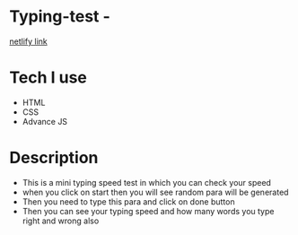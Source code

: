 # Typing-test -
[netlify link](https://heroic-hummingbird-286170.netlify.app/)
# Tech I use
- HTML
- CSS
- Advance JS
# Description
- This is a mini typing speed test in which you can check your speed
- when you click on start then you will see random para will be generated
- Then you need to type this para and click on done button 
- Then you can see your typing speed and how many words you type right and wrong also

